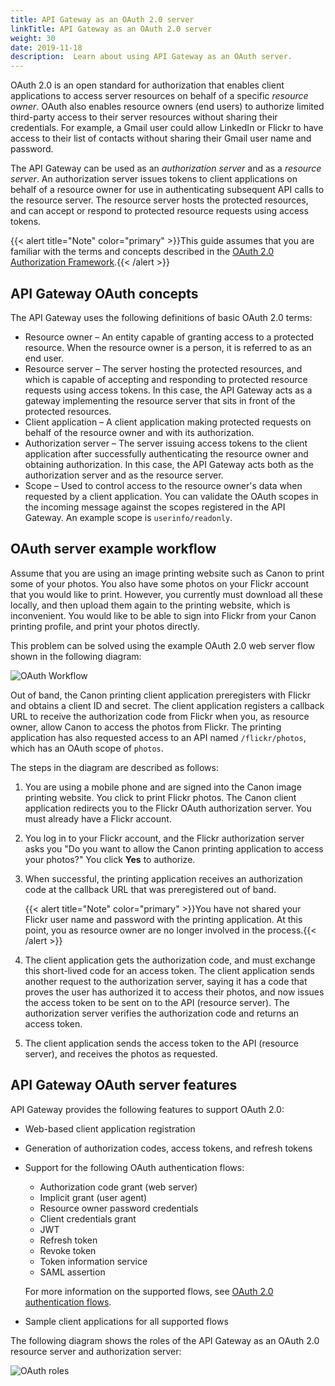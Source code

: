 ```yaml
---
title: API Gateway as an OAuth 2.0 server
linkTitle: API Gateway as an OAuth 2.0 server
weight: 30
date: 2019-11-18
description:  Learn about using API Gateway as an OAuth server.
---
```


OAuth 2.0 is an open standard for authorization that enables client applications to access server resources on behalf of a specific *resource owner*. OAuth also enables resource owners (end users) to authorize limited third-party access to their server resources without sharing their credentials. For example, a Gmail user could allow LinkedIn or Flickr to have access to their list of contacts without sharing their Gmail user name and password.

The API Gateway can be used as an *authorization server*
and as a *resource server*. An authorization server issues tokens to client applications on behalf of a resource owner for use in authenticating subsequent API calls to the resource server. The resource server hosts the protected resources, and can accept or respond to protected resource requests using access tokens.

{{< alert title="Note" color="primary" >}}This guide assumes that you are familiar with the terms and concepts described in the [OAuth 2.0 Authorization Framework](https://www.rfc-editor.org/rfc/rfc6749).{{< /alert >}}

## API Gateway OAuth concepts

The API Gateway uses the following definitions of basic OAuth 2.0 terms:

* Resource owner – An entity capable of granting access to a protected resource. When the resource owner is a person, it is referred to as an end user.
* Resource server – The server hosting the protected resources, and which is capable of accepting and responding to protected resource requests using access tokens. In this case, the API Gateway acts as a gateway implementing the resource server that sits in front of the protected resources.
* Client application – A client application making protected requests on behalf of the resource owner and with its authorization.
* Authorization server – The server issuing access tokens to the client application after successfully authenticating the resource owner and obtaining authorization. In this case, the API Gateway acts both as the authorization server and as the resource server.
* Scope – Used to control access to the resource owner's data when requested by a client application. You can validate the OAuth scopes in the incoming message against the scopes registered in the API Gateway. An example scope is `userinfo/readonly`.

## OAuth server example workflow

Assume that you are using an image printing website such as Canon to print some of your photos. You also have some photos on your Flickr account that you would like to print. However, you currently must download all these locally, and then upload them again to the printing website, which is inconvenient. You would like to be able to sign into Flickr from your Canon printing profile, and print your photos directly.

This problem can be solved using the example OAuth 2.0 web server flow shown in the following diagram:

![OAuth Workflow](/Images/OAuth/APIgw_Oauth_ex_client_workfl.png)

Out of band, the Canon printing client application preregisters with Flickr and obtains a client ID and secret. The client application registers a callback URL to receive the authorization code from Flickr when you, as resource owner, allow Canon to access the photos from Flickr. The printing application has also requested access to an API named `/flickr/photos`, which has an OAuth scope of `photos`.

The steps in the diagram are described as follows:

1. You are using a mobile phone and are signed into the Canon image printing website. You click to print Flickr photos. The Canon client application redirects you to the Flickr OAuth authorization server. You must already have a Flickr account.
2. You log in to your Flickr account, and the Flickr authorization server asks you "Do you want to allow the Canon printing application to access your photos?" You click **Yes**
    to authorize.
3. When successful, the printing application receives an authorization code at the callback URL that was preregistered out of band.

    {{< alert title="Note" color="primary" >}}You have not shared your Flickr user name and password with the printing application. At this point, you as resource owner are no longer involved in the process.{{< /alert >}}

4. The client application gets the authorization code, and must exchange this short-lived code for an access token. The client application sends another request to the authorization server, saying it has a code that proves the user has authorized it to access their photos, and now issues the access token to be sent on to the API (resource server). The authorization server verifies the authorization code and returns an access token.
5. The client application sends the access token to the API (resource server), and receives the photos as requested.

## API Gateway OAuth server features

API Gateway provides the following features to support OAuth 2.0:

* Web-based client application registration
* Generation of authorization codes, access tokens, and refresh tokens
* Support for the following OAuth authentication flows:
    * Authorization code grant (web server)
    * Implicit grant (user agent)
    * Resource owner password credentials
    * Client credentials grant
    * JWT
    * Refresh token
    * Revoke token
    * Token information service
    * SAML assertion

    For more information on the supported flows, see [OAuth 2.0 authentication flows](/docs/apim_policydev/apigw_oauth/oauth_flows).
* Sample client applications for all supported flows

The following diagram shows the roles of the API Gateway as an OAuth 2.0 resource server and authorization server:

![OAuth roles](/Images/OAuth/APIgw_OAuth_Roles1.png)
